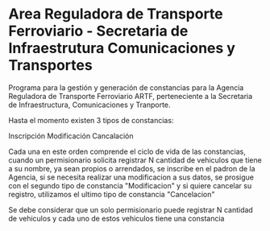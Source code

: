 # Area Reguladora de Transporte Ferroviario - Secretaria de Infraestrutura Comunicaciones y Transportes

Programa para la gestión y generación de constancias para la Agencia Reguladora de Transporte Ferroviario ARTF, perteneciente a la Secretaria de Infraestructura, Comunicaciones y Tranporte.

Hasta el momento existen 3 tipos de constancias:

Inscripción
Modificación
Cancalación

Cada una en este orden comprende el ciclo de vida de las constancias, cuando un permisionario solicita registrar N cantidad de vehiculos que tiene a su nombre, ya sean propios o arrendados,
se inscribe en el padron de la Agencia, si se necesita realizar una modificacion a sus datos, se prosigue con el segundo tipo de constancia "Modificacion" y si quiere cancelar su registro, utilizamos
el ultimo tipo de constancia "Cancelacion"

Se debe considerar que un solo permisionario puede registrar N cantidad de vehiculos y cada uno de estos vehiculos tiene una constancia
